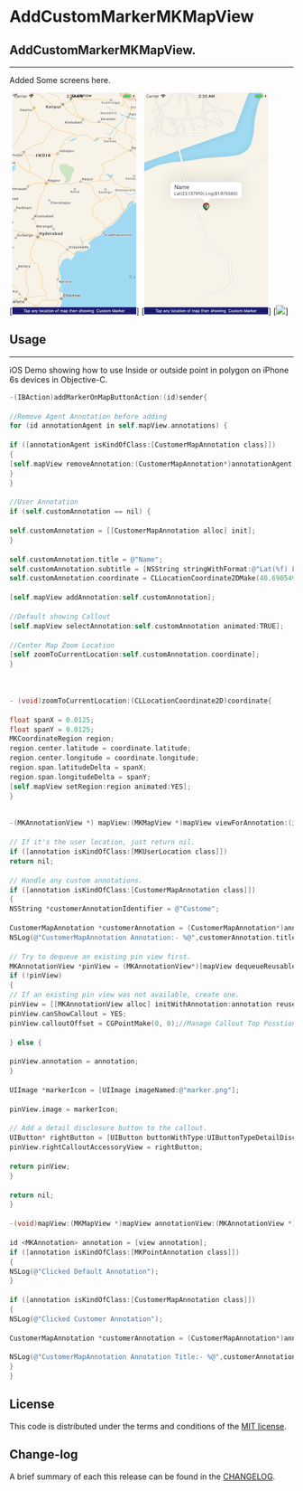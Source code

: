 
AddCustomMarkerMKMapView
=========

## AddCustomMarkerMKMapView.
------------
 Added Some screens here.
 
[![](https://github.com/pawankv89/AddCustomMarkerMKMapView/blob/master/images/screen_1.png)]
[![](https://github.com/pawankv89/AddCustomMarkerMKMapView/blob/master/images/screen_2.png)]
[![](https://github.com/pawankv89/AddCustomMarkerMKMapView/blob/master/images/screen_3.png)]


## Usage
------------
 iOS Demo showing how to use Inside or outside point in polygon on iPhone 6s devices in Objective-C.

```objective-c
-(IBAction)addMarkerOnMapButtonAction:(id)sender{

//Remove Agent Annotation before adding
for (id annotationAgent in self.mapView.annotations) {

if ([annotationAgent isKindOfClass:[CustomerMapAnnotation class]])
{
[self.mapView removeAnnotation:(CustomerMapAnnotation*)annotationAgent];
}
}

//User Annotation
if (self.customAnnotation == nil) {

self.customAnnotation = [[CustomerMapAnnotation alloc] init];
}

self.customAnnotation.title = @"Name";
self.customAnnotation.subtitle = [NSString stringWithFormat:@"Lat(%f) Lng(%f)",40.690549,-73.966133];
self.customAnnotation.coordinate = CLLocationCoordinate2DMake(40.690549,-73.966133);

[self.mapView addAnnotation:self.customAnnotation];

//Default showing Callout
[self.mapView selectAnnotation:self.customAnnotation animated:TRUE];

//Center Map Zoom Location
[self zoomToCurrentLocation:self.customAnnotation.coordinate];
}

```

```objective-c


- (void)zoomToCurrentLocation:(CLLocationCoordinate2D)coordinate{

float spanX = 0.0125;
float spanY = 0.0125;
MKCoordinateRegion region;
region.center.latitude = coordinate.latitude;
region.center.longitude = coordinate.longitude;
region.span.latitudeDelta = spanX;
region.span.longitudeDelta = spanY;
[self.mapView setRegion:region animated:YES];
}
```

```objective-c

-(MKAnnotationView *) mapView:(MKMapView *)mapView viewForAnnotation:(id<MKAnnotation>)annotation {

// If it's the user location, just return nil.
if ([annotation isKindOfClass:[MKUserLocation class]])
return nil;

// Handle any custom annotations.
if ([annotation isKindOfClass:[CustomerMapAnnotation class]])
{
NSString *customerAnnotationIdentifier = @"Custome";

CustomerMapAnnotation *customerAnnotation = (CustomerMapAnnotation*)annotation;
NSLog(@"CustomerMapAnnotation Annotation:- %@",customerAnnotation.title);

// Try to dequeue an existing pin view first.
MKAnnotationView *pinView = (MKAnnotationView*)[mapView dequeueReusableAnnotationViewWithIdentifier:customerAnnotationIdentifier];
if (!pinView)
{
// If an existing pin view was not available, create one.
pinView = [[MKAnnotationView alloc] initWithAnnotation:annotation reuseIdentifier:customerAnnotationIdentifier];
pinView.canShowCallout = YES;
pinView.calloutOffset = CGPointMake(0, 0);//Manage Callout Top Posstion

} else {

pinView.annotation = annotation;
}

UIImage *markerIcon = [UIImage imageNamed:@"marker.png"];

pinView.image = markerIcon;

// Add a detail disclosure button to the callout.
UIButton* rightButton = [UIButton buttonWithType:UIButtonTypeDetailDisclosure];
pinView.rightCalloutAccessoryView = rightButton;

return pinView;
}

return nil;
}

-(void)mapView:(MKMapView *)mapView annotationView:(MKAnnotationView *)view calloutAccessoryControlTapped:(UIControl *)control {

id <MKAnnotation> annotation = [view annotation];
if ([annotation isKindOfClass:[MKPointAnnotation class]])
{
NSLog(@"Clicked Default Annotation");
}

if ([annotation isKindOfClass:[CustomerMapAnnotation class]])
{
NSLog(@"Clicked Customer Annotation");

CustomerMapAnnotation *customerAnnotation = (CustomerMapAnnotation*)annotation;

NSLog(@"CustomerMapAnnotation Annotation Title:- %@",customerAnnotation.title);
}
}

```

## License

This code is distributed under the terms and conditions of the [MIT license](LICENSE).

## Change-log

A brief summary of each this release can be found in the [CHANGELOG](CHANGELOG.mdown). 
